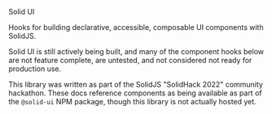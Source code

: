 Solid UI

Hooks for building declarative, accessible, composable UI components with SolidJS.

Solid UI is still actively being built, and many of the component hooks below are not feature complete, are untested, and not considered not ready for production use.

This library was written as part of the SolidJS "SolidHack 2022" community hackathon. These docs reference components as being available as part of the `@solid-ui` NPM package, though this library is not actually hosted yet.
